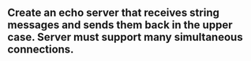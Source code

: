 ## Create an echo server that receives string messages and sends them back in the upper case. Server must support many simultaneous connections.
